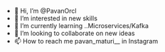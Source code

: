 - 👋 Hi, I’m @PavanOrcl
- 👀 I’m interested in new skills
- 🌱 I’m currently learning ..Microservices/Kafka
- 💞️ I’m looking to collaborate on new ideas
- 📫 How to reach me pavan_maturi__ in Instagram


<!---
PavanOrcl/PavanOrcl is a ✨ special ✨ repository because its `README.md` (this file) appears on your GitHub profile.
You can click the Preview link to take a look at your changes.
--->
